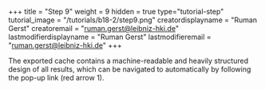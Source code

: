 +++
title = "Step 9"
weight = 9
hidden = true
type="tutorial-step"
tutorial_image = "/tutorials/b18-2/step9.png"
creatordisplayname = "Ruman Gerst"
creatoremail = "ruman.gerst@leibniz-hki.de"
lastmodifierdisplayname = "Ruman Gerst"
lastmodifieremail = "ruman.gerst@leibniz-hki.de"
+++

The exported cache contains a machine-readable and heavily structured design of all results, which can be navigated to automatically  by following the pop-up link (red arrow 1).